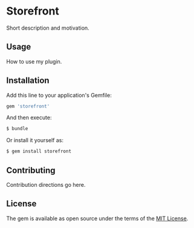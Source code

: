 # Storefront
Short description and motivation.

## Usage
How to use my plugin.

## Installation
Add this line to your application's Gemfile:

```ruby
gem 'storefront'
```

And then execute:
```bash
$ bundle
```

Or install it yourself as:
```bash
$ gem install storefront
```

## Contributing
Contribution directions go here.

## License
The gem is available as open source under the terms of the [MIT License](https://opensource.org/licenses/MIT).
